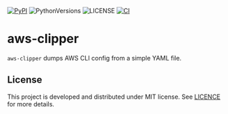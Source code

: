 [![PyPI][pypi_badge]][pypi_project] ![PythonVersions][pyversions] ![LICENSE][license_badge] [![CI][actions_status]][ci_workflow]

[pypi_project]: https://pypi.org/project/aws-clipper/
[pypi_badge]: https://img.shields.io/badge/pypi-v0.1.1-orange
[license_badge]: https://img.shields.io/badge/license-MIT-green
[pyversions]: https://img.shields.io/badge/python-3.8%20%7C%203.9%20%7C%203.10%20%7C%203.11-blue
[actions_status]: https://github.com/kai2nenobu/aws-clipper/actions/workflows/ci.yml/badge.svg
[ci_workflow]: https://github.com/kai2nenobu/aws-clipper/actions/workflows/ci.yml

# aws-clipper

`aws-clipper` dumps AWS CLI config from a simple YAML file.

## License

This project is developed and distributed under MIT license. See [LICENCE](./LICENSE) for more details.

